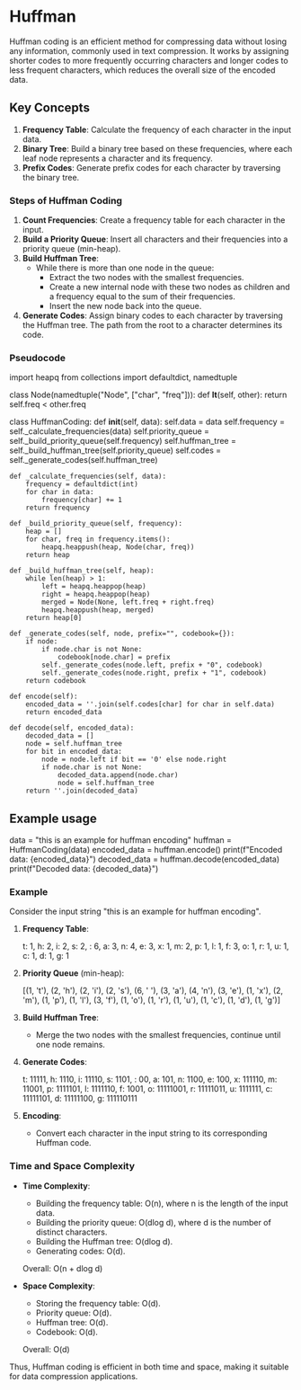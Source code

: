# Huffman

Huffman coding is an efficient method for compressing data without losing any information, commonly used in text compression. It works by assigning shorter codes to more frequently occurring characters and longer codes to less frequent characters, which reduces the overall size of the encoded data.

## Key Concepts

1. **Frequency Table**: Calculate the frequency of each character in the input data.
2. **Binary Tree**: Build a binary tree based on these frequencies, where each leaf node represents a character and its frequency.
3. **Prefix Codes**: Generate prefix codes for each character by traversing the binary tree.

### Steps of Huffman Coding

1. **Count Frequencies**: Create a frequency table for each character in the input.
2. **Build a Priority Queue**: Insert all characters and their frequencies into a priority queue (min-heap).
3. **Build Huffman Tree**:
   - While there is more than one node in the queue:
     - Extract the two nodes with the smallest frequencies.
     - Create a new internal node with these two nodes as children and a frequency equal to the sum of their frequencies.
     - Insert the new node back into the queue.
4. **Generate Codes**: Assign binary codes to each character by traversing the Huffman tree. The path from the root to a character determines its code.

### Pseudocode

import heapq
from collections import defaultdict, namedtuple

class Node(namedtuple("Node", ["char", "freq"])):
    def **lt**(self, other):
        return self.freq < other.freq

class HuffmanCoding:
    def **init**(self, data):
        self.data = data
        self.frequency = self._calculate_frequencies(data)
        self.priority_queue = self._build_priority_queue(self.frequency)
        self.huffman_tree = self._build_huffman_tree(self.priority_queue)
        self.codes = self._generate_codes(self.huffman_tree)

    def _calculate_frequencies(self, data):
        frequency = defaultdict(int)
        for char in data:
            frequency[char] += 1
        return frequency
    
    def _build_priority_queue(self, frequency):
        heap = []
        for char, freq in frequency.items():
            heapq.heappush(heap, Node(char, freq))
        return heap
    
    def _build_huffman_tree(self, heap):
        while len(heap) > 1:
            left = heapq.heappop(heap)
            right = heapq.heappop(heap)
            merged = Node(None, left.freq + right.freq)
            heapq.heappush(heap, merged)
        return heap[0]
    
    def _generate_codes(self, node, prefix="", codebook={}):
        if node:
            if node.char is not None:
                codebook[node.char] = prefix
            self._generate_codes(node.left, prefix + "0", codebook)
            self._generate_codes(node.right, prefix + "1", codebook)
        return codebook
    
    def encode(self):
        encoded_data = ''.join(self.codes[char] for char in self.data)
        return encoded_data
    
    def decode(self, encoded_data):
        decoded_data = []
        node = self.huffman_tree
        for bit in encoded_data:
            node = node.left if bit == '0' else node.right
            if node.char is not None:
                decoded_data.append(node.char)
                node = self.huffman_tree
        return ''.join(decoded_data)

## Example usage

data = "this is an example for huffman encoding"
huffman = HuffmanCoding(data)
encoded_data = huffman.encode()
print(f"Encoded data: {encoded_data}")
decoded_data = huffman.decode(encoded_data)
print(f"Decoded data: {decoded_data}")

### Example

Consider the input string "this is an example for huffman encoding".

1. **Frequency Table**:

   t: 1, h: 2, i: 2, s: 2,  : 6, a: 3, n: 4, e: 3, x: 1, m: 2, p: 1, l: 1, f: 3, o: 1, r: 1, u: 1, c: 1, d: 1, g: 1

2. **Priority Queue** (min-heap):

   [(1, 't'), (2, 'h'), (2, 'i'), (2, 's'), (6, ' '), (3, 'a'), (4, 'n'), (3, 'e'), (1, 'x'), (2, 'm'), (1, 'p'), (1, 'l'), (3, 'f'), (1, 'o'), (1, 'r'), (1, 'u'), (1, 'c'), (1, 'd'), (1, 'g')]

3. **Build Huffman Tree**:
   - Merge the two nodes with the smallest frequencies, continue until one node remains.

4. **Generate Codes**:

   t: 11111, h: 1110, i: 11110, s: 1101,  : 00, a: 101, n: 1100, e: 100, x: 111110, m: 11001, p: 1111101, l: 1111110, f: 1001, o: 11111001, r: 11111011, u: 1111111, c: 11111101, d: 11111100, g: 111110111

5. **Encoding**:
   - Convert each character in the input string to its corresponding Huffman code.

### Time and Space Complexity

- **Time Complexity**:
  - Building the frequency table: O(n), where n is the length of the input data.
  - Building the priority queue: O(dlog d), where d is the number of distinct characters.
  - Building the Huffman tree: O(dlog d).
  - Generating codes: O(d).

  Overall: O(n + dlog d)

- **Space Complexity**:
  - Storing the frequency table: O(d).
  - Priority queue: O(d).
  - Huffman tree: O(d).
  - Codebook: O(d).

  Overall: O(d)

Thus, Huffman coding is efficient in both time and space, making it suitable for data compression applications.
